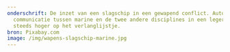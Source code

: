 ```yaml
---
onderschrift: De inzet van een slagschip in een gewapend conflict. Autonome
  communicatie tussen marine en de twee andere disciplines in een leger, staan
  steeds hoger op het verlanglijstje.
bron: Pixabay.com
image: /img/wapens-slagschip-marine.jpg
---
```

